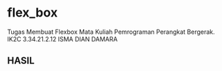 # flex_box

Tugas Membuat Flexbox Mata Kuliah Pemrograman Perangkat Bergerak. IK2C 3.34.21.2.12 ISMA DIAN DAMARA

## HASIL 
